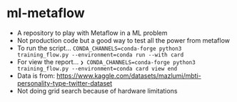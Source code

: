 # ml-metaflow
* A repository to play with Metaflow in a ML problem
* Not production code but a good way to test all the power from metaflow
* To run the script... `CONDA_CHANNELS=conda-forge python3 training_flow.py --environment=conda run --with card`
* For view the report... `❯ CONDA_CHANNELS=conda-forge python3 training_flow.py --environment=conda card view end`
* Data is from: https://www.kaggle.com/datasets/mazlumi/mbti-personality-type-twitter-dataset 
* Not doing grid search because of hardware limitations